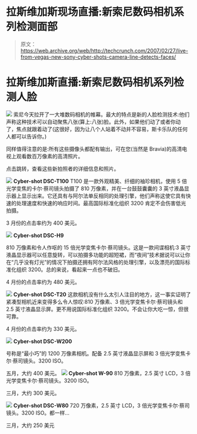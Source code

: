 # 拉斯维加斯现场直播:新索尼数码相机系列检测面部

> 原文：<https://web.archive.org/web/http://techcrunch.com/2007/02/27/live-from-vegas-new-sony-cyber-shots-camera-line-detects-faces/>

# 拉斯维加斯直播:新索尼数码相机系列检测人脸

![](img/7ef5d9c2bb0d39d2f5dcd23937e0864a.png)
索尼今天拉开了一大堆数码相机的帷幕。最大的特点是新的人脸检测技术:他们声称这种技术可以自动聚焦八张(算上:八张)脸。此外，如果他们动了或者你动了，焦点就跟着动了(这很好，因为让八个人站着不动并不容易，斯卡乐队的任何人都可以告诉你。)

同样值得注意的是:所有这些摄像头都配有输出，可在您(当然是 Bravia)的高清电视上观看数百万像素的高清照片。

点击跳转，查看这些新拍照者的详细信息和照片。

![](img/7ef5d9c2bb0d39d2f5dcd23937e0864a.png)
**Cyber-shot DSC-T100**
T100 是一款外观精美、纤细的袖珍相机，使用 5 倍光学变焦的卡尔·蔡司镜头拍摄了 810 万像素，并在一台鼓鼓囊囊的 3 英寸液晶显示器上显示出来。它还具有与阿尔法单反相同的处理引擎，他们声称这使它具有快速的处理速度和快速的响应时间。最高国际标准化组织 3200 肯定不会伤害低光拍摄。

3 月份的点击率约为 400 美元。

![](img/8a6f25b29d8fc6a5e5bf224fae0c4c7e.png)
**Cyber-shot DSC-H9**

810 万像素和令人作呕的 15 倍光学变焦卡尔·蔡司镜头。这是一款间谍相机:3 英寸液晶显示器可以任意旋转，可以拍摄多功能的超短裙，而“夜间”技术据说可以让你在“几乎没有灯光”的情况下拍摄还拥有阿尔法风格的处理引擎，以及漂亮的国际标准化组织 3200。总的来说，看起来一点也不破旧。

4 月份的点击率约为 480 美元。

![](img/4fd0ff8c7d986d5040375438e36125cd.png)
**Cyber-shot DSC-T20**
这款相机没有什么太引人注目的地方，这一事实证明了紧凑型相机近来变得多么令人惊叹:810 万像素、3 倍光学变焦卡尔·蔡司镜头和 2.5 英寸液晶显示屏。更不用说国际标准化组织 3200。不会让你大吃一惊，但很可靠。

4 月份的点击率约为 330 美元。

![](img/4e6072e3ac33364536d91db68c6d10b8.png)
**Cyber-shot DSC-W200**

号称是“最小巧”的 1200 万像素相机。配备 2.5 英寸液晶显示屏和 3 倍光学变焦卡尔·蔡司镜头。3200 ISO。

五月，大约 400 美元。
![](img/92b2c82110e26f48adc4dcfa5418c57d.png)
**Cyber-shot W-90**
810 万像素，2.5 英寸 LCD，3 倍光学变焦卡尔·蔡司镜头。3200 ISO。

三月，大约 300 美元。

![](img/fb811a963d71f417c5f6f93d42aa6131.png)
**Cyber-shot DSC-W80**
720 万像素，2.5 英寸 LCD，3 倍光学变焦卡尔·蔡司镜头。3200 ISO。都一样…

三月，大约 250 美元